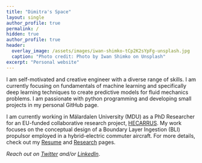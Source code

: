 ```yaml
---
title: "Dimitra's Space"
layout: single
author_profile: true
permalink: /
hidden: true
author_profile: true
header:
  overlay_image: /assets/images/iwan-shimko-tCp2K2sYpFg-unsplash.jpg
  caption: "Photo credit: Photo by Iwan Shimko on Unsplash"
excerpt: "Personal website" 
---
```

I am self-motivated and creative engineer with a diverse range of skills. I am currently focusing on fundamentals of machine learning and specifically deep learning techniques to create predictive models for fluid mechanics problems. I am passionate with python programming and developing small projects in my personal GitHub page. 

I am currently working in Mälardalen University (MDU) as a PhD Researcher for an EU-funded collaborative research project, [HECARRUS](https://hecarrus.eu/). My work focuses on the conceptual design of a Boundary Layer Ingestion (BLI) propulsor employed in a hybrid-electric commuter aircraft. For more details, check out my [Resume](/resume/) and [Research](/research/) pages.

*Reach out on [Twitter](https://twitter.com/dediamant95) and/or [LinkedIn](https://www.linkedin.com/in/dimitra-eirini-diamantidou/)*.  